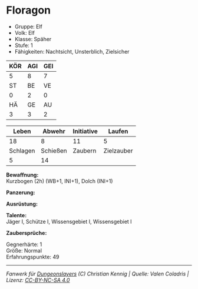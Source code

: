 # Floragon  
- Gruppe: Elf  
- Volk: Elf  
- Klasse: Späher  
- Stufe: 1  
- Fähigkeiten: Nachtsicht, Unsterblich, Zielsicher  


| KÖR | AGI | GEI |  
| --- | --- | --- |  
| 5   | 8   | 7   |
| ST  | BE  | VE  |  
| 0   | 2   | 0   |
| HÄ  | GE  | AU  |  
| 3   | 3   | 2   |


| Leben    | Abwehr   | Initiative | Laufen     |
| -------- | -------- | ---------- | ---------- |
| 18       | 8        | 11         | 5          |
| Schlagen | Schießen | Zaubern    | Zielzauber |
| 5        | 14       |            |            |

**Bewaffnung:**  
Kurzbogen (2h) (WB+1, INI+1), Dolch (INI+1)

**Panzerung:**  


**Ausrüstung:**  


**Talente:**  
Jäger I, Schütze I, Wissensgebiet I, Wissensgebiet I

**Zaubersprüche:**  


Gegnerhärte: 1  
Größe: Normal  
Erfahrungspunkte: 49  



___
*Fanwerk für [Dungeonslayers](https://www.dungeonslayers.net/) (C) Christian Kennig | Quelle: Valen Coladris | Lizenz: [CC-BY-NC-SA 4.0](https://creativecommons.org/licenses/by-nc-sa/4.0/deed.de)*